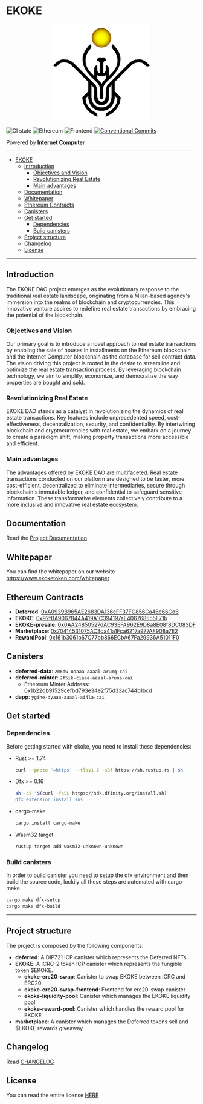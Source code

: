 # EKOKE

<p align="center">
  <img src="./assets/images/ekoke-logo.png" alt="ekoke logo" width="256" />
</p>

![CI state](https://github.com/EKOKEtoken/ekoke/workflows/build-test/badge.svg)
![Ethereum](https://github.com/EKOKEtoken/ekoke/workflows/ethereum/badge.svg)
![Frontend](https://github.com/EKOKEtoken/ekoke/workflows/frontend/badge.svg)
[![Conventional Commits](https://img.shields.io/badge/Conventional%20Commits-1.0.0-%23FE5196?logo=conventionalcommits&logoColor=white)](https://conventionalcommits.org)

Powered by **Internet Computer**

---

- [EKOKE](#ekoke)
  - [Introduction](#introduction)
    - [Objectives and Vision](#objectives-and-vision)
    - [Revolutionizing Real Estate](#revolutionizing-real-estate)
    - [Main advantages](#main-advantages)
  - [Documentation](#documentation)
  - [Whitepaper](#whitepaper)
  - [Ethereum Contracts](#ethereum-contracts)
  - [Canisters](#canisters)
  - [Get started](#get-started)
    - [Dependencies](#dependencies)
    - [Build canisters](#build-canisters)
  - [Project structure](#project-structure)
  - [Changelog](#changelog)
  - [License](#license)

---

## Introduction

The EKOKE DAO project emerges as the evolutionary response to the traditional real estate landscape, originating from a Milan-based agency's immersion into the realms of blockchain and cryptocurrencies. This innovative venture aspires to redefine real estate transactions by embracing the potential of the blockchain.

### Objectives and Vision

Our primary goal is to introduce a novel approach to real estate transactions by enabling the sale of houses in installments on the Ethereum blockchain and the Internet Computer blockchain as the database for sell contract data. The vision driving this project is rooted in the desire to streamline and optimize the real estate transaction process. By leveraging blockchain technology, we aim to simplify, economize, and democratize the way properties are bought and sold.

### Revolutionizing Real Estate

EKOKE DAO stands as a catalyst in revolutionizing the dynamics of real estate transactions. Key features include unprecedented speed, cost-effectiveness, decentralization, security, and confidentiality. By intertwining blockchain and cryptocurrencies with real estate, we embark on a journey to create a paradigm shift, making property transactions more accessible and efficient.

### Main advantages

The advantages offered by EKOKE DAO are multifaceted. Real estate transactions conducted on our platform are designed to be faster, more cost-efficient, decentralized to eliminate intermediaries, secure through blockchain's immutable ledger, and confidential to safeguard sensitive information. These transformative elements collectively contribute to a more inclusive and innovative real estate ecosystem.

## Documentation

Read the [Project Documentation](./docs/README.md)

## Whitepaper

You can find the whitepaper on our website <https://www.ekoketoken.com/whitepaper>

## Ethereum Contracts

- **Deferred**: [0xA0939B965AE2683DA136cFF37FC856Ca46c66Cd6](https://etherscan.io/address/0xA0939B965AE2683DA136cFF37FC856Ca46c66Cd6)
- **EKOKE**: [0x92fBA9067844A419A1C394197aE406768555F71b](https://etherscan.io/address/0x92fBA9067844A419A1C394197aE406768555F71b)
- **EKOKE-presale**: [0x0AA24850527dAC93EFA962E9D8a8E08f8DC083DF](https://etherscan.io/address/0x0AA24850527dAC93EFA962E9D8a8E08f8DC083DF)
- **Marketplace**: [0x70414531075AC3ca41a1Fca6217a977AF908a7E2](https://etherscan.io/address/0x70414531075AC3ca41a1Fca6217a977AF908a7E2)
- **RewardPool**: [0x161b3061b67C77bb866ECbA67Fa29936A51011F0](https://etherscan.io/address/0x161b3061b67C77bb866ECbA67Fa29936A51011F0)

## Canisters

- **deferred-data**: `2m6dw-uaaaa-aaaal-arumq-cai`
- **deferred-minter**: `2f5ik-ciaaa-aaaal-aruna-cai`
  - Ethereum Minter Address: [0x1b22db91529cefbd793e34e2f75d33ac744b1bcd](https://etherscan.io/address/0x1b22db91529cefbd793e34e2f75d33ac744b1bcd)
- **dapp**: `ygihe-dyaaa-aaaal-ai4la-cai`

## Get started

### Dependencies

Before getting started with ekoke, you need to install these dependencies:

- Rust >= 1.74

    ```sh
    curl --proto '=https' --tlsv1.2 -sSf https://sh.rustup.rs | sh
    ```

- Dfx >= 0.16

    ```sh
    sh -ci "$(curl -fsSL https://sdk.dfinity.org/install.sh)
    dfx extension install sns
    ```

- cargo-make

    ```sh
    cargo install cargo-make
    ```

- Wasm32 target

    ```sh
    rustup target add wasm32-unknown-unknown
    ```

### Build canisters

In order to build canister you need to setup the dfx environment and then build the source code, luckily all these steps are automated with cargo-make.

```sh
cargo make dfx-setup
cargo make dfx-build
```

---

## Project structure

The project is composed by the following components:

- **deferred**: A DIP721 ICP canister which represents the Deferred NFTs.
- **EKOKE**: A ICRC-2 token ICP canister which represents the fungible token $EKOKE.
  - **ekoke-erc20-swap**: Canister to swap EKOKE between ICRC and ERC20
  - **ekoke-erc20-swap-frontend**: Frontend for erc20-swap canister
  - **ekoke-liquidity-pool**: Canister which manages the EKOKE liquidity pool
  - **ekoke-reward-pool**: Canister which handles the reward pool for EKOKE
- **marketplace**: A canister which manages the Deferred tokens sell and $EKOKE rewards giveaway.

## Changelog

Read [CHANGELOG](./CHANGELOG.md)

## License

You can read the entire license [HERE](LICENSE)

